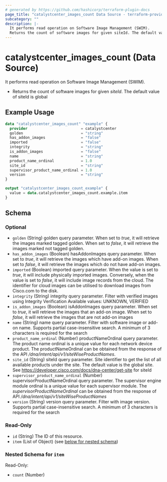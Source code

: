 ```yaml
---
# generated by https://github.com/hashicorp/terraform-plugin-docs
page_title: "catalystcenter_images_count Data Source - terraform-provider-catalystcenter"
subcategory: ""
description: |-
  It performs read operation on Software Image Management (SWIM).
  Returns the count of software images for given siteId. The default value of siteId is global
---
```


# catalystcenter_images_count (Data Source)

It performs read operation on Software Image Management (SWIM).

- Returns the count of software images for given *siteId*. The default value of siteId is global

## Example Usage

```terraform
data "catalystcenter_images_count" "example" {
  provider                        = catalystcenter
  golden                          = "string"
  has_addon_images                = "false"
  imported                        = "false"
  integrity                       = "string"
  is_addon_images                 = "false"
  name                            = "string"
  product_name_ordinal            = 1.0
  site_id                         = "string"
  supervisor_product_name_ordinal = 1.0
  version                         = "string"
}

output "catalystcenter_images_count_example" {
  value = data.catalystcenter_images_count.example.item
}
```

<!-- schema generated by tfplugindocs -->
## Schema

### Optional

- `golden` (String) golden query parameter. When set to *true*, it will retrieve the images marked tagged golden. When set to *false*, it will retrieve the images marked not tagged golden.
- `has_addon_images` (Boolean) hasAddonImages query parameter. When set to *true*, it will retrieve the images which have add-on images. When set to *false*, it will retrieve the images which do not have add-on images.
- `imported` (Boolean) imported query parameter. When the value is set to *true*, it will include physically imported images. Conversely, when the value is set to *false*, it will include image records from the cloud. The identifier for cloud images can be utilised to download images from Cisco.com to the disk.
- `integrity` (String) integrity query parameter. Filter with verified images using Integrity Verification Available values: UNKNOWN, VERIFIED
- `is_addon_images` (Boolean) isAddonImages query parameter. When set to *true*, it will retrieve the images that an add-on image.  When set to *false*, it will retrieve the images that are not add-on images
- `name` (String) name query parameter. Filter with software image or add-on name. Supports partial case-insensitive search. A minimum of 3 characters is required for the search
- `product_name_ordinal` (Number) productNameOrdinal query parameter. The product name ordinal is a unique value for each network device product. The productNameOrdinal can be obtained from the response of the API */dna/intent/api/v1/siteWiseProductNames*.
- `site_id` (String) siteId query parameter. Site identifier to get the list of all available products under the site. The default value is the global site.  See https://developer.cisco.com/docs/dna-center/get-site for siteId
- `supervisor_product_name_ordinal` (Number) supervisorProductNameOrdinal query parameter. The supervisor engine module ordinal is a unique value for each supervisor module. The *supervisorProductNameOrdinal* can be obtained from the response of API */dna/intent/api/v1/siteWiseProductNames*
- `version` (String) version query parameter. Filter with image version. Supports partial case-insensitive search. A minimum of 3 characters is required for the search

### Read-Only

- `id` (String) The ID of this resource.
- `item` (List of Object) (see [below for nested schema](#nestedatt--item))

<a id="nestedatt--item"></a>
### Nested Schema for `item`

Read-Only:

- `count` (Number)
